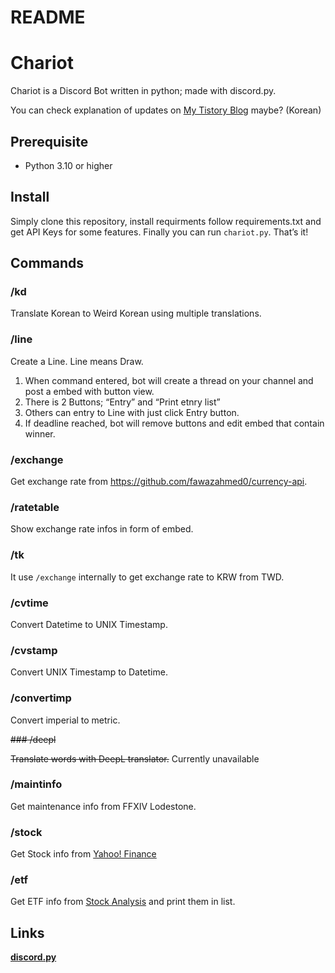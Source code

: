 # README

# Chariot

Chariot is a Discord Bot written in python; made with discord.py.

You can check explanation of updates on [My Tistory Blog](https://u-bvm.tistory.com/) maybe? (Korean)

## Prerequisite

- Python 3.10 or higher

## Install

Simply clone this repository, install requirments follow requirements.txt and get API Keys for some features.
Finally you can run `chariot.py`. That’s it!

## Commands

### /kd

Translate Korean to Weird Korean using multiple translations.

### /line

Create a Line. Line means Draw.

1. When command entered, bot will create a thread on your channel and post a embed with button view.
2. There is 2 Buttons; “Entry” and “Print etnry list”
3. Others can entry to Line with just click Entry button.
4. If deadline reached, bot will remove buttons and edit embed that contain winner.

### /exchange

Get exchange rate from https://github.com/fawazahmed0/currency-api.

### /ratetable

Show exchange rate infos in form of embed. 

### /tk

It use `/exchange` internally to get exchange rate to KRW from TWD.

### /cvtime

Convert Datetime to UNIX Timestamp.

### /cvstamp

Convert UNIX Timestamp to Datetime.

### /convertimp

Convert imperial to metric.

~~### /deepl~~

~~Translate words with DeepL translator.~~
Currently unavailable

### /maintinfo

Get maintenance info from FFXIV Lodestone.

### /stock

Get Stock info from [Yahoo! Finance](https://finance.yahoo.com/)

### /etf

Get ETF info from [Stock Analysis](https://stockanalysis.com/) and print them in list.

## Links

**[discord.py](https://github.com/Rapptz/discord.py)**

